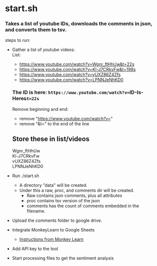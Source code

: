 # start.sh
### Takes a list of youtube IDs, downloads the comments in json, and converts them to tsv. 

steps to run:
- Gather a list of youtube videos:  
    List:  
    - https://www.youtube.com/watch?v=Wgnr_ftHhUw&t=22s  
    - https://www.youtube.com/watch?v=Kl-J7CRkvFw&t=198s  
    - https://www.youtube.com/watch?v=vUXZ86Z4Zfs  
    - https://www.youtube.com/watch?v=LPNNJeNhKD0  
    ### The ID is here: `https://www.youtube.com/watch?v=`ID-Is-Here`&t=22s`
    Remove beginning and end:   
    - remove "https://www.youtube.com/watch?v="   
    - remove "&t=" to the end of the line  
    ## Store these in list/videos  
    Wgnr_ftHhUw  
    Kl-J7CRkvFw  
    vUXZ86Z4Zfs  
    LPNNJeNhKD0  

- Run ./start.sh  
  -  A directory "data" will be created.
  - Under this a raw, proc, and comments dir will be created.  
    - Raw contains json comments, plus all attributes
    - proc contains tsv version of the json
    - comments has the count of comments embedded in the filename.  

- Upload the comments folder to google drive.  
- Integrate MonkeyLearn to Google Sheets
    - [Instructions from Monkey Learn](https://monkeylearn.com/google-sheets)  
- Add API key to the tool  
- Start processing files to get the sentiment analysis  





